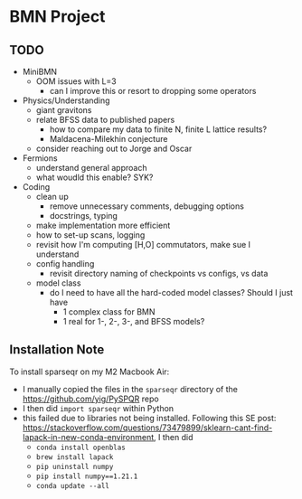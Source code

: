 # BMN Project

## TODO
- MiniBMN
    - OOM issues with L=3
        - can I improve this or resort to dropping some operators
- Physics/Understanding
    - giant gravitons
    - relate BFSS data to published papers
        - how to compare my data to finite N, finite L lattice results?
        - Maldacena-Milekhin conjecture
    - consider reaching out to Jorge and Oscar
- Fermions
    - understand general approach
    - what woudld this enable? SYK?
- Coding
    - clean up
        - remove unnecessary comments, debugging options
        - docstrings, typing
    - make implementation more efficient
    - how to set-up scans, logging
    - revisit how I'm computing [H,O] commutators, make sue I understand
    - config handling
        - revisit directory naming of checkpoints vs configs, vs data
    - model class
        - do I need to have all the hard-coded model classes? Should I just have
            - 1 complex class for BMN
            - 1 real for 1-, 2-, 3-, and BFSS models?

## Installation Note
To install sparseqr on my M2 Macbook Air:
- I manually copied the files in the `sparseqr` directory of the https://github.com/yig/PySPQR repo
- I then did `import sparseqr` within Python
- this failed due to libraries not being installed. Following this SE post: https://stackoverflow.com/questions/73479899/sklearn-cant-find-lapack-in-new-conda-environment, I then did
    - `conda install openblas`
    - `brew install lapack`
    - `pip uninstall numpy`
    - `pip install numpy==1.21.1`
    - `conda update --all`